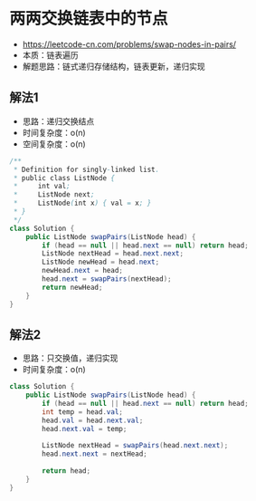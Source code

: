 # 两两交换链表中的节点
- https://leetcode-cn.com/problems/swap-nodes-in-pairs/
- 本质：链表遍历
- 解题思路：链式递归存储结构，链表更新，递归实现

## 解法1
- 思路：递归交换结点
- 时间复杂度：o(n)
- 空间复杂度：o(n)

```java
/**
 * Definition for singly-linked list.
 * public class ListNode {
 *     int val;
 *     ListNode next;
 *     ListNode(int x) { val = x; }
 * }
 */
class Solution {
    public ListNode swapPairs(ListNode head) {
        if (head == null || head.next == null) return head;
        ListNode nextHead = head.next.next;
        ListNode newHead = head.next;
        newHead.next = head;
        head.next = swapPairs(nextHead);        
        return newHead;
    }
}
```


## 解法2
- 思路：只交换值，递归实现
- 时间复杂度：o(n)
```java
class Solution {
    public ListNode swapPairs(ListNode head) {
        if (head == null || head.next == null) return head;
        int temp = head.val;
        head.val = head.next.val;
        head.next.val = temp;
        
        ListNode nextHead = swapPairs(head.next.next);
        head.next.next = nextHead;
        
        return head;
    }
}
```


